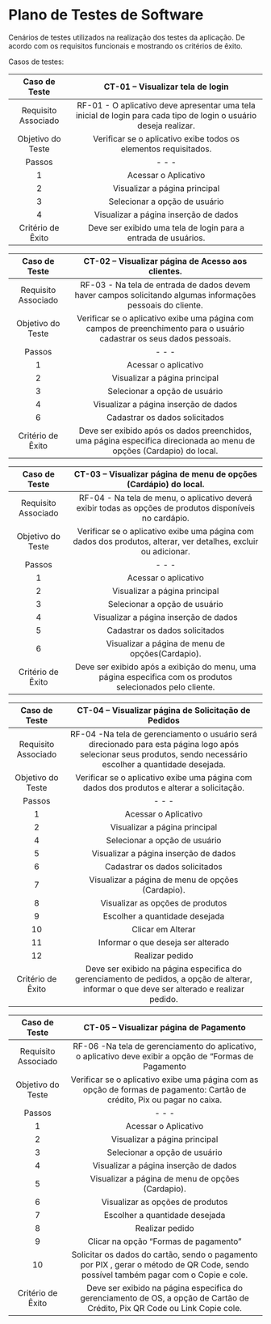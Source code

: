 # Plano de Testes de Software

Cenários de testes utilizados na realização dos testes da aplicação. De acordo com os requisitos funcionais e mostrando os critérios de êxito.

Casos de testes:
 
| **Caso de Teste** 	| CT-01 – Visualizar tela de login  	|
|:---:	|:---:	|
|	Requisito Associado 	| RF-01 - O aplicativo deve apresentar uma tela inicial de login para cada tipo de login o usuário deseja realizar. |
| Objetivo do Teste 	| Verificar se o aplicativo exibe todos os elementos requisitados. |
|   Passos | -                     -                 -    | 
|    1   	|    Acessar o Aplicativo                       |
|    2    |    Visualizar a página principal              |
|    3    |    Selecionar a opção de usuário              |
|    4    |    Visualizar a página inserção de dados      |                   |
|Critério de Êxito | Deve ser exibido uma tela de login para a entrada de usuários. |



| **Caso de Teste** 	| CT-02 – Visualizar página de Acesso aos clientes.	|
| :---: | :---:|
|Requisito Associado | RF-03 - Na tela de entrada de dados devem haver campos solicitando algumas informações pessoais do cliente.    |
| Objetivo do Teste 	| Verificar se o aplicativo exibe uma página com campos de preenchimento para o usuário cadastrar os seus dados pessoais. |
| Passos |  -                -                         - |            
|    1   |     Acessar o aplicativo                      |
|    2   |     Visualizar a página principal             |
|    3   |     Selecionar a opção de usuário             |
|    4   |     Visualizar a página inserção de dados     |  
|    6   |     Cadastrar os dados solicitados            |                                                                                    
|Critério de Êxito |  Deve ser exibido após os dados preenchidos, uma página especifica direcionada ao menu de opções (Cardapio) do local.|


| **Caso de Teste** 	| CT-03 – Visualizar página de menu de opções (Cardápio) do local.	|
| :---: | :---:|
|Requisito Associado | RF-04 - Na tela de menu, o aplicativo deverá exibir todas as opções de produtos disponíveis no cardápio.  |
| Objetivo do Teste 	| Verificar se o aplicativo exibe uma página com dados dos produtos, alterar, ver detalhes, excluir ou adicionar. |
| Passos   |     -                  -              - |
|     1    |    Acessar o aplicativo                 |
|     2    |    Visualizar a página principal        |
|     3    |    Selecionar a opção de usuário        |
|     4    |    Visualizar a página inserção de dados|  
|     5    |    Cadastrar os dados solicitados       |
|     6    |    Visualizar a página de menu de opções(Cardapio).|         
|Critério de Êxito | Deve ser exibido após a exibição do menu, uma página especifica com os produtos selecionados pelo cliente.|


| **Caso de Teste** 	| CT-04 – Visualizar página de Solicitação de Pedidos	|
| :---: | :---:|
|Requisito Associado | RF-04 -Na tela de gerenciamento o usuário será direcionado para esta página logo após selecionar seus produtos, sendo necessário escolher a quantidade desejada.  |
| Objetivo do Teste 	| Verificar se o aplicativo exibe uma página com dados dos produtos e alterar a solicitação. |
| Passos 	|  -              -                 -               |
|   1     |  Acessar o Aplicativo                             |
|   2     |  Visualizar a página principal                    | 
|   4     |  Selecionar a opção de usuário                    |
|   5     |  Visualizar a página inserção de dados            |
|   6     |  Cadastrar os dados solicitados                   |
|   7     |  Visualizar a página de menu de opções (Cardapio).|
|   8     |  Visualizar as opções de produtos                 |
|   9     |  Escolher a quantidade desejada                   |
|   10    |  Clicar em Alterar                                |
|   11    |  Informar o que deseja ser alterado               | 
|   12    |  Realizar pedido                                  |
|Critério de Êxito | Deve ser exibido na página especifica do gerenciamento de pedidos, a opção de alterar, informar o que deve ser alterado e realizar pedido.|



| **Caso de Teste** 	| CT-05 – Visualizar página de Pagamento	|
| :---: | :---:|
|Requisito Associado | RF-06 -Na tela de gerenciamento do aplicativo, o aplicativo deve exibir a opção de “Formas de Pagamento |
| Objetivo do Teste 	| Verificar se o aplicativo exibe uma página com as opção de formas de pagamento: Cartão de crédito, Pix ou pagar no caixa. |
| Passos 	|        -         -             -                  |
|    1    |  Acessar o Aplicativo                             |                 
|    2    |  Visualizar a página principal                    |
|    3    |  Selecionar a opção de usuário                    |
|    4    |  Visualizar a página inserção de dados            | 
|    5    |  Visualizar a página de menu de opções (Cardapio).|       
|    6    |  Visualizar as opções de produtos                 |
|    7    |  Escolher a quantidade desejada                   |
|    8    |  Realizar pedido                                  |
|    9    |  Clicar na opção “Formas de pagamento”            |          
|    10   |  Solicitar os dados do cartão, sendo o pagamento por PIX , gerar o método de QR Code, sendo possível também pagar com o Copie e cole. |
|Critério de Êxito | Deve ser exibido na página especifica do gerenciamento de OS, a opção de Cartão de Crédito, Pix QR Code ou Link Copie cole.|
